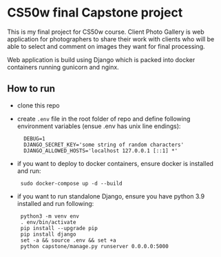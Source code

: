 # CS50w final Capstone project

This is my final project for CS50w course. Client Photo Gallery is web application for photographers to share their work with clients who will be able to select and comment on images they want for final processing.

Web application is build using Django which is packed into docker containers running gunicorn and nginx.

## How to run
* clone this repo
* create `.env` file in the root folder of repo and define following environment variables (ensue .env has unix line endings):
        
        DEBUG=1
        DJANGO_SECRET_KEY='some string of random characters'
        DJANGO_ALLOWED_HOSTS='localhost 127.0.0.1 [::1] *'

* if you want to deploy to docker containers, ensure docker is installed and run:

       sudo docker-compose up -d --build

* if you want to run standalone Django, ensure you have python 3.9 installed and run following:

       python3 -m venv env
       . env/bin/activate
       pip install --upgrade pip
       pip install django
       set -a && source .env && set +a
       python capstone/manage.py runserver 0.0.0.0:5000

      


